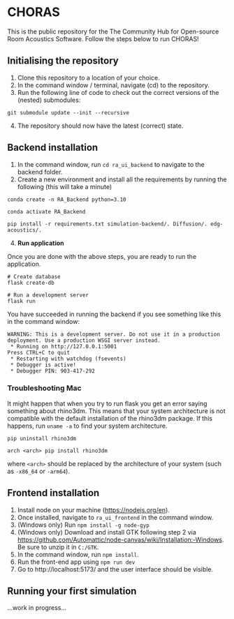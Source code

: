 # CHORAS
This is the public repository for the The Community Hub for Open-source Room Acoustics Software. Follow the steps below to run CHORAS!

## Initialising the repository
1. Clone this repository to a location of your choice.
2. In the command window / terminal, navigate (cd) to the repository.
3. Run the following line of code to check out the correct versions of the (nested) submodules:
```shell
git submodule update --init --recursive
```
4. The repository should now have the latest (correct) state.

## Backend installation
1. In the command window, run ```cd ra_ui_backend``` to navigate to the backend folder.
2. Create a new environment and install all the requirements by running the following (this will take a minute)
```shell
conda create -n RA_Backend python=3.10

conda activate RA_Backend

pip install -r requirements.txt simulation-backend/. Diffusion/. edg-acoustics/.
```

4. **Run application**
   
Once you are done with the above steps, you are ready to run the application.

```shell
# Create database
flask create-db

# Run a development server
flask run
```

You have succeeded in running the backend if you see something like this in the command window:
```
WARNING: This is a development server. Do not use it in a production deployment. Use a production WSGI server instead.
 * Running on http://127.0.0.1:5001
Press CTRL+C to quit
 * Restarting with watchdog (fsevents)
 * Debugger is active!
 * Debugger PIN: 903-417-292
```
### Troubleshooting Mac
It might happen that when you try to run flask you get an error saying something about rhino3dm. This means that your system architecture is not compatible with the default installation of the rhino3dm package. If this happens, run `uname -a` to find your system architecture. 

```
pip uninstall rhino3dm

arch <arch> pip install rhino3dm
```
where `<arch>` should be replaced by the architecture of your system (such as `-x86_64` or `-arm64`).

## Frontend installation
1. Install node on your machine (https://nodejs.org/en).
2. Once installed, navigate to `ra_ui_frontend` in the command window.
3. (Windows only) Run `npm install -g node-gyp`
4. (Windows only) Download and install GTK following step 2 via https://github.com/Automattic/node-canvas/wiki/Installation:-Windows. Be sure to unzip it in `C:/GTK`.
5. In the command window, run `npm install`.
5. Run the front-end app using `npm run dev`
6. Go to http://localhost:5173/ and the user interface should be visible.

## Running your first simulation
...work in progress...
